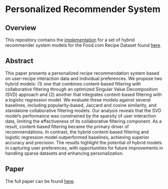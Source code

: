 # Personalized Recommender System

## Overview
This repository contains the [implementation](https://github.com/sbogh/personalized-recipe-recommender-system/blob/main/CSE_258_Assignment_2_Notebook.ipynb) for a set of hybrid recommender system models for the Food.com Recipe Dataset found [here](https://cseweb.ucsd.edu/~jmcauley/datasets.html#foodcom).

## Abstract
This paper presents a personalized recipe recommendation system based on user-recipe interaction data
and individual preferences. We propose two hybrid models: (1) one that combines content-based filtering
with collaborative filtering through an optimized Singular Value Decomposition (SVD) approach and (2)
another that integrates content-based filtering with a logistic regression model. We evaluate these models
against several baselines, including popularity-based, Jaccard and cosine similarity, and standalone collaborative filtering models. Our analysis reveals that the SVD model’s performance was constrained by
the sparsity of user interaction data, limiting the effectiveness of its collaborative filtering component. As
a result, content-based filtering became the primary driver of recommendations. In contrast, the hybrid
content-based filtering and logistic regression model outperformed baselines, achieving superior accuracy and precision. The results highlight the potential of hybrid models in capturing user preferences,
with opportunities for future improvements in handling sparse datasets and enhancing personalization.

## Paper
The full paper can be found [here](https://github.com/sbogh/personalized-recipe-recommender-system/blob/main/CSE_258_Assignment_2_Paper.pdf).